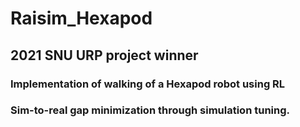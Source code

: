 # Raisim_Hexapod
## 2021 SNU URP project winner
### Implementation of walking of a Hexapod robot using RL
### Sim-to-real gap minimization through simulation tuning.
